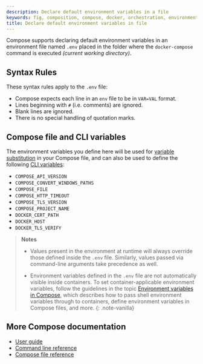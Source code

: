 ```yaml
---
description: Declare default environment variables in a file
keywords: fig, composition, compose, docker, orchestration, environment, env file
title: Declare default environment variables in file
---
```


Compose supports declaring default environment variables in an environment file
named `.env` placed in the folder where the `docker-compose` command is executed
*(current working directory)*.

## Syntax Rules

These syntax rules apply to the `.env` file:

* Compose expects each line in an `env` file to be in `VAR=VAL` format.
* Lines beginning with `#` (i.e. comments) are ignored.
* Blank lines are ignored.
* There is no special handling of quotation marks.

## Compose file and CLI variables

The environment variables you define here will be used for [variable
substitution](compose-file/index.md#variable-substitution) in your Compose file,
and can also be used to define the following [CLI
variables](reference/envvars.md):

- `COMPOSE_API_VERSION`
- `COMPOSE_CONVERT_WINDOWS_PATHS`
- `COMPOSE_FILE`
- `COMPOSE_HTTP_TIMEOUT`
- `COMPOSE_TLS_VERSION`
- `COMPOSE_PROJECT_NAME`
- `DOCKER_CERT_PATH`
- `DOCKER_HOST`
- `DOCKER_TLS_VERIFY`

> **Notes**
>
> * Values present in the environment at runtime will always override
those defined inside the `.env` file. Similarly, values passed via command-line
arguments take precedence as well.
>
> * Environment variables defined in the `.env` file are not
automatically visible inside containers. To set container-applicable
environment variables, follow the guidelines in the topic [Environment variables
in Compose](/compose/environment-variables.md), which describes how to pass
shell environment variables through to containers, define environment variables
in Compose files, and more.
{: .note-vanilla}

## More Compose documentation

- [User guide](index.md)
- [Command line reference](./reference/index.md)
- [Compose file reference](compose-file.md)
